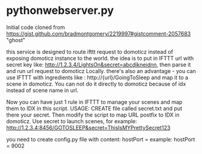 # pythonwebserver.py

Initial code cloned from https://gist.github.com/bradmontgomery/2219997#gistcomment-2057683 "ghost"

this service is designed to route ifttt request to domoticz instead of exposing domoticz instance to the world.
the idea is to put in IFTTT url with secret key like:  http://1.2.3.4/LightsOn&secret=abcdjkneidnn, then parse it and run url request to domoticz Locally.
there's also an advantage - you can use IFTTT with ingredients like :   http://{url}/GoingToSleep and map it to a scene in domoticz. You can not do it directly to domoticz because of idx instead of scene name in url.

 Now you can have just 1 rule in IFTTT to manage your scenes and map them to IDX in this script.
USAGE: CREATE file called secret.txt and put there your secret. Then modify the script to map URL postfix to IDX in domoticz.
Use secret to launch scenes, for example:
http://1.2.3.4:8456/GOTOSLEEP&secret=ThisIsMYPrettySecret123

you need to create config.py file with content: hostPort = <portnumber>  example: hostPort = 9002


